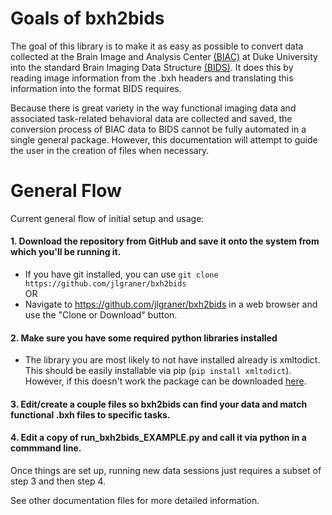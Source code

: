# Goals of bxh2bids

The goal of this library is to make it as easy as possible to convert data collected at the
Brain Image and Analysis Center [(BIAC)](https://www.biac.duke.edu/) at Duke University into the
standard Brain Imaging Data Structure [(BIDS)](http://bids.neuroimaging.io/). It does this by reading
image information from the .bxh headers and translating this information into the format BIDS requires.

Because there is great variety in the way functional imaging data and associated task-related
behavioral data are collected and saved, the conversion process of BIAC data to BIDS cannot
be fully automated in a single general package. However, this documentation will attempt to guide the user
in the creation of files when necessary.

# General Flow

Current general flow of initial setup and usage:
#### 1. Download the repository from GitHub and save it onto the system from which you'll be running it.
   - If you have git installed, you can use `git clone https://github.com/jlgraner/bxh2bids`  
       OR
   - Navigate to https://github.com/jlgraner/bxh2bids in a web browser and use the "Clone or Download" button.
#### 2. Make sure you have some required python libraries installed
   - The library you are most likely to not have installed already is xmltodict. This should be easily installable
     via pip (`pip install xmltodict`). However, if this doesn't work the package can be downloaded [here](https://pypi.python.org/pypi/xmltodict).
#### 3. Edit/create a couple files so bxh2bids can find your data and match functional .bxh files to specific tasks.
#### 4. Edit a copy of run_bxh2bids_EXAMPLE.py and call it via python in a commmand line.

Once things are set up, running new data sessions just requires a subset of step 3 and then step 4.

See other documentation files for more detailed information.
